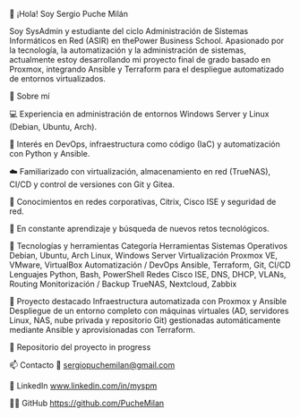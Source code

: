 👋 ¡Hola! Soy Sergio Puche Milán

Soy SysAdmin y estudiante del ciclo Administración de Sistemas Informáticos en Red (ASIR) en thePower Business School.
Apasionado por la tecnología, la automatización y la administración de sistemas, actualmente estoy desarrollando mi proyecto final de grado basado en Proxmox, integrando Ansible y Terraform para el despliegue automatizado de entornos virtualizados.

🚀 Sobre mí

💻 Experiencia en administración de entornos Windows Server y Linux (Debian, Ubuntu, Arch).

🧠 Interés en DevOps, infraestructura como código (IaC) y automatización con Python y Ansible.

☁️ Familiarizado con virtualización, almacenamiento en red (TrueNAS), CI/CD y control de versiones con Git y Gitea.

🔐 Conocimientos en redes corporativas, Citrix, Cisco ISE y seguridad de red.

🎯 En constante aprendizaje y búsqueda de nuevos retos tecnológicos.

🧰 Tecnologías y herramientas
Categoría	Herramientas
Sistemas Operativos	Debian, Ubuntu, Arch Linux, Windows Server
Virtualización	Proxmox VE, VMware, VirtualBox
Automatización / DevOps	Ansible, Terraform, Git, CI/CD
Lenguajes	Python, Bash, PowerShell
Redes	Cisco ISE, DNS, DHCP, VLANs, Routing
Monitorización / Backup	TrueNAS, Nextcloud, Zabbix

🧩 Proyecto destacado
Infraestructura automatizada con Proxmox y Ansible
Despliegue de un entorno completo con máquinas virtuales (AD, servidores Linux, NAS, nube privada y repositorio Git) gestionadas automáticamente mediante Ansible y aprovisionadas con Terraform.

📂 Repositorio del proyecto
in progress

📫 Contacto
📧 sergiopuchemilan@gmail.com

💼 LinkedIn
www.linkedin.com/in/myspm

🧑‍💻 GitHub
https://github.com/PucheMilan

<!---
PucheMilan/PucheMilan is a ✨ special ✨ repository because its `README.md` (this file) appears on your GitHub profile.
You can click the Preview link to take a look at your changes.
--->

